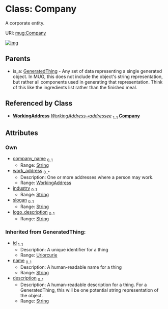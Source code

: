 
# Class: Company


A corporate entity.

URI: [mug:Company](https://w3id.org/caufieldjh-in-space/mug_schemas/Company)


[![img](https://yuml.me/diagram/nofunky;dir:TB/class/[WorkingAddress],[GeneratedThing],[WorkingAddress]<work_address%200..*-%20[Company&#124;company_name:string%20%3F;industry:string%20%3F;slogan:string%20%3F;logo_description:string%20%3F;id(i):uriorcurie;name(i):string%20%3F;description(i):string%20%3F],[WorkingAddress]-%20addressee%201..1>[Company],[GeneratedThing]^-[Company])](https://yuml.me/diagram/nofunky;dir:TB/class/[WorkingAddress],[GeneratedThing],[WorkingAddress]<work_address%200..*-%20[Company&#124;company_name:string%20%3F;industry:string%20%3F;slogan:string%20%3F;logo_description:string%20%3F;id(i):uriorcurie;name(i):string%20%3F;description(i):string%20%3F],[WorkingAddress]-%20addressee%201..1>[Company],[GeneratedThing]^-[Company])

## Parents

 *  is_a: [GeneratedThing](GeneratedThing.md) - Any set of data representing a single generated object. In MUG, this does not include the object's string representation, but rather all components used in generating that representation. Think of this like the ingredients list rather than the finished meal.

## Referenced by Class

 *  **[WorkingAddress](WorkingAddress.md)** *[WorkingAddress➞addressee](WorkingAddress_addressee.md)*  <sub>1..1</sub>  **[Company](Company.md)**

## Attributes


### Own

 * [company_name](company_name.md)  <sub>0..1</sub>
     * Range: [String](types/String.md)
 * [work_address](work_address.md)  <sub>0..\*</sub>
     * Description: One or more addresses where a person may work.
     * Range: [WorkingAddress](WorkingAddress.md)
 * [industry](industry.md)  <sub>0..1</sub>
     * Range: [String](types/String.md)
 * [slogan](slogan.md)  <sub>0..1</sub>
     * Range: [String](types/String.md)
 * [logo_description](logo_description.md)  <sub>0..1</sub>
     * Range: [String](types/String.md)

### Inherited from GeneratedThing:

 * [id](id.md)  <sub>1..1</sub>
     * Description: A unique identifier for a thing
     * Range: [Uriorcurie](types/Uriorcurie.md)
 * [name](name.md)  <sub>0..1</sub>
     * Description: A human-readable name for a thing
     * Range: [String](types/String.md)
 * [description](description.md)  <sub>0..1</sub>
     * Description: A human-readable description for a thing. For a GeneratedThing, this will be one potential string representation of the object.
     * Range: [String](types/String.md)
